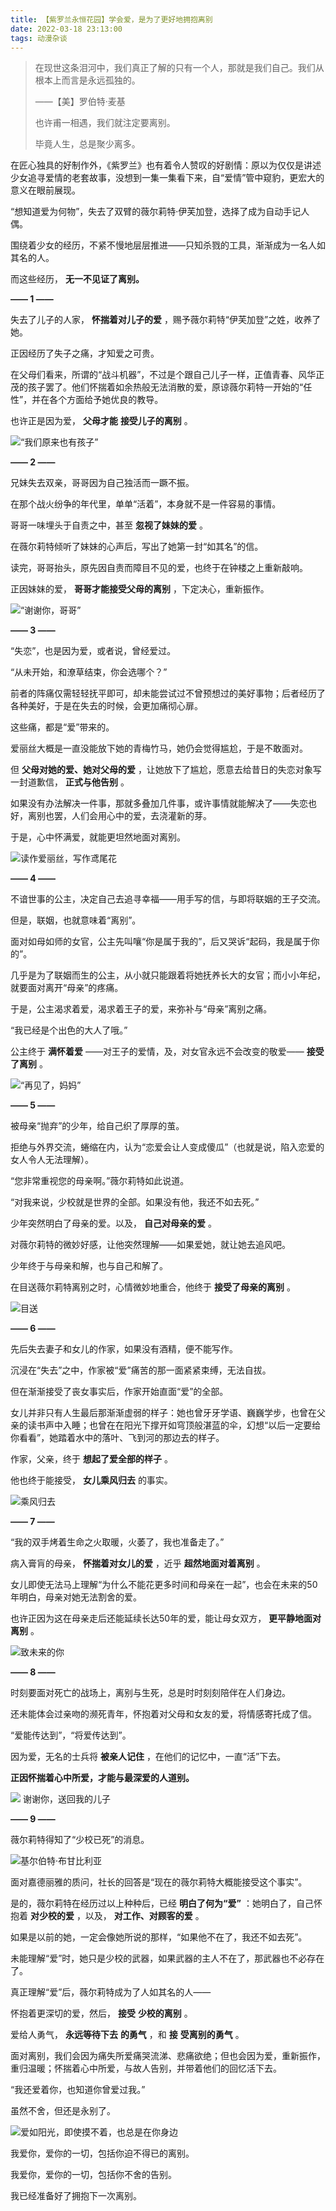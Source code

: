 ```yaml
---
title: 【紫罗兰永恒花园】学会爱，是为了更好地拥抱离别
date: 2022-03-18 23:13:00
tags: 动漫杂谈
---
```

> 在现世这条泪河中，我们真正了解的只有一个人，那就是我们自己。我们从根本上而言是永远孤独的。
>
> ——【美】罗伯特·麦基
>
> 也许甫一相遇，我们就注定要离别。
>
> 毕竟人生，总是聚少离多。

在匠心独具的好制作外，《紫罗兰》也有着令人赞叹的好剧情：原以为仅仅是讲述少女追寻爱情的老套故事，没想到一集一集看下来，自“爱情”管中窥豹，更宏大的意义在眼前展现。

“想知道爱为何物”，失去了双臂的薇尔莉特·伊芙加登，选择了成为自动手记人偶。

围绕着少女的经历，不紧不慢地层层推进——只知杀戮的工具，渐渐成为一名人如其名的人。

而这些经历， **无一不见证了离别。**

 **—— 1 ——**

失去了儿子的人家， **怀揣着对儿子的爱** ，赐予薇尔莉特“伊芙加登”之姓，收养了她。

正因经历了失子之痛，才知爱之可贵。

在父母们看来，所谓的“战斗机器”，不过是个跟自己儿子一样，正值青春、风华正茂的孩子罢了。他们怀揣着如余热般无法消散的爱，原谅薇尔莉特一开始的“任性”，并在各个方面给予她优良的教导。

也许正是因为爱， **父母才能** **接受儿子的离别** 。

![](https://i0.hdslb.com/bfs/article/78df3b3ed5da116cf8cdae043260fd39f90417a9.png)“我们原来也有孩子”

 **—— 2 ——**

兄妹失去双亲，哥哥因为自己独活而一蹶不振。

在那个战火纷争的年代里，单单“活着”，本身就不是一件容易的事情。

哥哥一味埋头于自责之中，甚至 **忽视了妹妹的爱** 。

在薇尔莉特倾听了妹妹的心声后，写出了她第一封“如其名”的信。

读完，哥哥抬头，原先因自责而障目不见的爱，也终于在钟楼之上重新敲响。

正因妹妹的爱， **哥哥才能接受父母的离别** ，下定决心，重新振作。

![](https://i0.hdslb.com/bfs/article/60dae524bdaf13f1fd449727d29f1dd39ad93bb6.png)“谢谢你，哥哥”

 **—— 3 ——**

“失恋”，也是因为爱，或者说，曾经爱过。

“从未开始，和潦草结束，你会选哪个？”

前者的阵痛仅需轻轻抚平即可，却未能尝试过不曾预想过的美好事物；后者经历了各种美好，于是在失去的时候，会更加痛彻心扉。

这些痛，都是“爱”带来的。

爱丽丝大概是一直没能放下她的青梅竹马，她仍会觉得尴尬，于是不敢面对。

但 **父母对她的爱、她对父母的爱** ，让她放下了尴尬，愿意去给昔日的失恋对象写一封道歉信， **正式与他告别** 。

如果没有办法解决一件事，那就多叠加几件事，或许事情就能解决了——失恋也好，离别也罢，人们会用心中的爱，去浇灌新的芽。

于是，心中怀满爱，就能更坦然地面对离别。

![](https://i0.hdslb.com/bfs/article/093f5b86cbbc7361e71d46cd6c95f5f06ea18a65.png)读作爱丽丝，写作鸢尾花

 **—— 4 ——**

不谙世事的公主，决定自己去追寻幸福——用手写的信，与即将联姻的王子交流。

但是，联姻，也就意味着“离别”。

面对如母如师的女官，公主先叫嚷“你是属于我的”，后又哭诉“起码，我是属于你的”。  

几乎是为了联姻而生的公主，从小就只能跟着将她抚养长大的女官；而小小年纪，就要面对离开“母亲”的疼痛。

于是，公主渴求着爱，渴求着王子的爱，来弥补与“母亲”离别之痛。

“我已经是个出色的大人了哦。”

公主终于 **满怀着爱** ——对王子的爱情，及，对女官永远不会改变的敬爱—— **接受了离别** 。

![](https://i0.hdslb.com/bfs/article/272bfebf3bda08d5e3958780edf9225094c30964.png)“再见了，妈妈”

 **—— 5 ——**

被母亲“抛弃”的少年，给自己织了厚厚的茧。

拒绝与外界交流，蜷缩在内，认为“恋爱会让人变成傻瓜”（也就是说，陷入恋爱的女人令人无法理解）。

“您非常重视您的母亲啊。”薇尔莉特如此说道。

“对我来说，少校就是世界的全部。如果没有他，我还不如去死。”

少年突然明白了母亲的爱。以及， **自己对母亲的爱** 。

对薇尔莉特的微妙好感，让他突然理解——如果爱她，就让她去追风吧。

少年终于与母亲和解，也与自己和解了。

在目送薇尔莉特离别之时，心情微妙地重合，他终于 **接受了母亲的离别** 。

![](//i0.hdslb.com/bfs/article/3d1160cd9414158628109d17b923a5e573db0604.png)目送

 **—— 6 ——**

先后失去妻子和女儿的作家，如果没有酒精，便不能写作。

沉浸在“失去”之中，作家被“爱”痛苦的那一面紧紧束缚，无法自拔。

但在渐渐接受了丧女事实后，作家开始直面“爱”的全部。  

女儿并非只有人生最后那渐渐虚弱的样子：她也曾牙牙学语、巍巍学步，也曾在父亲的读书声中入睡；也曾在在阳光下撑开如穹顶般湛蓝的伞，幻想“以后一定要给你看看”，她踏着水中的落叶、飞到河的那边去的样子。

作家，父亲，终于 **想起了爱全部的样子** 。

他也终于能接受， **女儿乘风归去** 的事实。

![](//i0.hdslb.com/bfs/article/240cf57381fc541351bde7183b99949b120b713b.gif)乘风归去

 **—— 7 ——**  

“我的双手烤着生命之火取暖，火萎了，我也准备走了。”

病入膏肓的母亲， **怀揣着对女儿的爱** ，近乎 **超然地面对着离别** 。

女儿即使无法马上理解“为什么不能花更多时间和母亲在一起”，也会在未来的50年明白，母亲对她无法割舍的爱。

也许正因为这在母亲走后还能延续长达50年的爱，能让母女双方， **更平静地面对离别** 。

![](//i0.hdslb.com/bfs/article/2472dc69c361a480f581c42121149da3b0998239.png)致未来的你

 **—— 8 ——**

时刻要面对死亡的战场上，离别与生死，总是时时刻刻陪伴在人们身边。

还未能体会过亲吻的濒死青年，怀抱着对父母和女友的爱，将情感寄托成了信。

“爱能传达到”，“将爱传达到”。

因为爱，无名的士兵将 **被亲人记住** ，在他们的记忆中，一直“活”下去。

 **正因怀揣着心中所爱，才能与最深爱的人道别。**

![](//i0.hdslb.com/bfs/article/4c2d001ca2f647226141c1af63eede8cddeff102.png)
谢谢你，送回我的儿子

 **—— 9 ——**  

薇尔莉特得知了“少校已死”的消息。

![](//i0.hdslb.com/bfs/article/e1daefcec35bdaafb1ebb153cfa3e24f0db1037b.png)基尔伯特·布甘比利亚

面对嘉德丽雅的质问，社长的回答是“现在的薇尔莉特大概能接受这个事实”。

是的，薇尔莉特在经历过以上种种后，已经 **明白了何为“爱”** ：她明白了，自己怀抱着 **对少校的爱** ，以及， **对工作、对顾客的爱** 。

如果是以前的她，一定会像她所说的那样，“如果他不在了，我还不如去死”。

未能理解“爱”时，她只是少校的武器，如果武器的主人不在了，那武器也不必存在了。

真正理解“爱”后，薇尔莉特成为了人如其名的人——

怀抱着更深切的爱，然后， **接受** **少校的离别** 。

爱给人勇气， **永远等待下去** **的勇气** ，和 **接** **受离别的勇气** 。

面对离别，我们会因为痛失所爱痛哭流涕、悲痛欲绝；但也会因为爱，重新振作，重归温暖；怀揣着心中所爱，与故人告别，并带着他们的回忆活下去。

“我还爱着你，也知道你曾爱过我。”

虽然不舍，但还是永别了。

![](//i0.hdslb.com/bfs/article/761fe6445a7f312aaac76ecda7acf306b676e2c2.png)爱如阳光，即使摸不着，也总是在你身边

我爱你，爱你的一切，包括你迫不得已的离别。

我爱你，爱你的一切，包括你不舍的告别。

我已经准备好了拥抱下一次离别。

